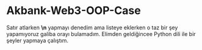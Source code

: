# Akbank-Web3-OOP-Case
Satır atlarken **\n** yapmayı denedim ama listeye eklerken o taz bir şey yapamıyoruz galiba orayı bulamadım. Elimden geldiğincee Python dili ile bir şeyler yapmaya çalıştım.

